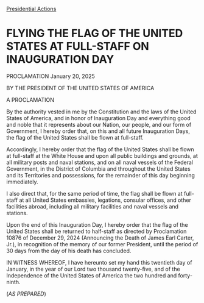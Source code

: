 
[Presidential Actions](https://www.whitehouse.gov/presidential-actions/) 

FLYING THE FLAG OF THE UNITED STATES AT FULL-STAFF ON INAUGURATION DAY
======================================================================

PROCLAMATION 
January 20, 2025 



BY THE PRESIDENT OF THE UNITED STATES OF AMERICA

A PROCLAMATION

By the authority vested in me by the Constitution and the laws of the United States of America, and in honor of Inauguration Day and everything good and noble that it represents about our Nation, our people, and our form of Government, I hereby order that, on this and all future Inauguration Days, the flag of the United States shall be flown at full-staff.

Accordingly, I hereby order that the flag of the United States shall be flown at full-staff at the White House and upon all public buildings and grounds, at all military posts and naval stations, and on all naval vessels of the Federal Government, in the District of Columbia and throughout the United States and its Territories and possessions, for the remainder of this day beginning immediately.

I also direct that, for the same period of time, the flag shall be flown at full-staff at all United States embassies, legations, consular offices, and other facilities abroad, including all military facilities and naval vessels and stations.

Upon the end of this Inauguration Day, I hereby order that the flag of the United States shall be returned to half-staff as directed by Proclamation 10876 of December 29, 2024 (Announcing the Death of James Earl Carter, Jr.), in recognition of the memory of our former President, until the period of 30 days from the day of his death has concluded.

IN WITNESS WHEREOF, I have hereunto set my hand this twentieth day of January, in the year of our Lord two thousand twenty-five, and of the Independence of the United States of America the two hundred and forty-ninth.

(*AS PREPARED*)



